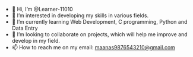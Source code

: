 - 👋 Hi, I’m @Learner-11010
- 👀 I’m interested in developing my skills in various fields.
- 🌱 I’m currently learning Web Development, C programming, Python and Data Entry
- 💞️ I’m looking to collaborate on projects, which will help me improve and develop in my field. 
- 📫 How to reach me on my email: maanas9876543210@gmail.com 

<!---
Learner-11010/Learner-11010 is a ✨ special ✨ repository because its `README.md` (this file) appears on your GitHub profile.
You can click the Preview link to take a look at your changes.
--->
